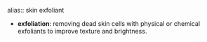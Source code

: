 alias:: skin exfoliant

- **exfoliation**: removing dead skin cells with physical or chemical exfoliants to improve texture and brightness.